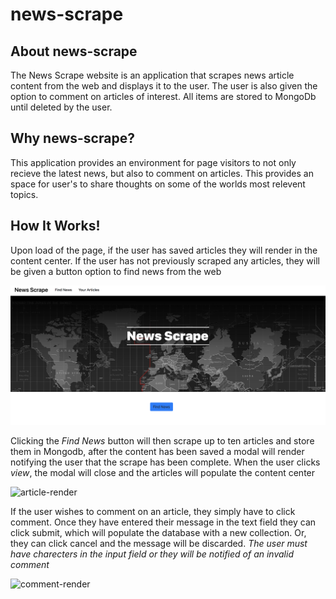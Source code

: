 # news-scrape

## About news-scrape

The News Scrape website is an application that scrapes news article content from the web and displays it to the user. The user is also given the option to comment on articles of interest. All items are stored to MongoDb until deleted by the user. 

## Why news-scrape?

This application provides an environment for page visitors to not only recieve the latest news, but also to comment on articles. This provides an space for user's to share thoughts on some of the worlds most relevent topics. 

## How It Works!

Upon load of the page, if the user has saved articles they will render in the content center. If the user has not previously scraped any articles, they will be given a button option to find news from the web

![Home-Page](https://github.com/jvalentine1/news-scrape/blob/master/images/home-page-pic.png)

Clicking the *Find News* button will then scrape up to ten articles and store them in Mongodb, after the content has been saved a modal will render notifying the user that the scrape has been complete. When the user clicks *view*, the modal will close and the articles will populate the content center

![article-render](https://github.com/jvalentine1/news-scrape/blob/master/images/news-scrape-gif.gif)

If the user wishes to comment on an article, they simply have to click comment. Once they have entered their message in the text field they can click submit, which will populate the database with a new collection. Or, they can click cancel and the message will be discarded. *The user must have charecters in the input field or they will be notified of an invalid comment*

![comment-render]()